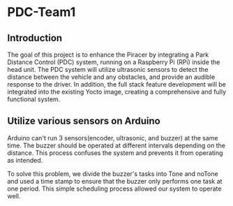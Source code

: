 # PDC-Team1

## Introduction

The goal of this project is to enhance the Piracer by integrating a Park Distance Control (PDC) system, running on a Raspberry Pi (RPi) inside the head unit. The PDC system will utilize ultrasonic sensors to detect the distance between the vehicle and any obstacles, and provide an audible response to the driver. In addition, the full stack feature development will be integrated into the existing Yocto image, creating a comprehensive and fully functional system.

## Utilize various sensors on Arduino

Arduino can't run 3 sensors(encoder, ultrasonic, and buzzer) at the same time. The buzzer should be operated at different intervals depending on the distance. This process confuses the system and prevents it from operating as intended.

To solve this problem, we divide the buzzer's tasks into Tone and noTone and used a time stamp to ensure that the buzzer only performs one task at one period. This simple scheduling process allowed our system to operate well.
